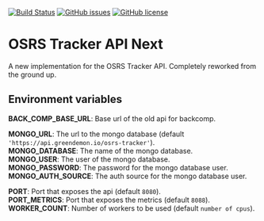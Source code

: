 [![Build Status](https://travis-ci.com/osrs-tracker/osrs-tracker-api-next.svg?branch=master)](https://travis-ci.com/osrs-tracker/osrs-tracker-api-next)
[![GitHub issues](https://img.shields.io/github/issues/osrs-tracker/osrs-tracker-api-next.svg)](https://github.com/osrs-tracker/osrs-tracker-api-next/issues)
[![GitHub license](https://img.shields.io/github/license/osrs-tracker/osrs-tracker-api-next.svg)](https://github.com/osrs-tracker/osrs-tracker-api-next/blob/master/LICENSE)

# OSRS Tracker API Next

A new implementation for the OSRS Tracker API. Completely reworked from the ground up.

## Environment variables

**BACK_COMP_BASE_URL**: Base url of the old api for backcomp.

**MONGO_URL**: The url to the mongo database (default `'https://api.greendemon.io/osrs-tracker'`).  
**MONGO_DATABASE**: The name of the mongo database.  
**MONGO_USER**: The user of the mongo database.  
**MONGO_PASSWORD**: The password for the mongo database user.  
**MONGO_AUTH_SOURCE**: The auth source for the mongo database user.

**PORT**: Port that exposes the api (default `8080`).  
**PORT_METRICS**: Port that exposes the metrics (default `8088`).  
**WORKER_COUNT**: Number of workers to be used (default `number of cpus`).
